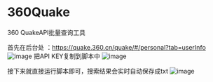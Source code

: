 # 360Quake
360 QuakeAPI批量查询工具

首先在后台处 ：https://quake.360.cn/quake/#/personal?tab=userInfo
![image](https://user-images.githubusercontent.com/50769953/126339512-3f248dbd-3a96-46b2-9537-011caf21918a.png)
把API KEY复制到脚本中
![image](https://user-images.githubusercontent.com/50769953/126339749-92bbd4e1-a9be-41f0-8f99-e22b0b2207eb.png)


接下来就直接运行脚本即可，搜索结果会实时自动保存成txt
![image](https://user-images.githubusercontent.com/50769953/126340026-f643c332-6b82-4887-bc03-4c829cd573fa.png)
